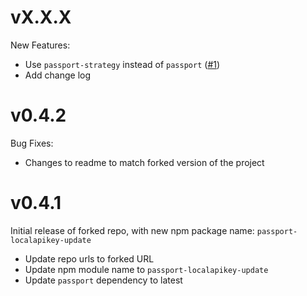 # vX.X.X

New Features:

- Use `passport-strategy` instead of `passport` ([#1](https://github.com/antgraf/passport-localapikey/pull/1))
- Add change log

# v0.4.2

Bug Fixes:

- Changes to readme to match forked version of the project

# v0.4.1

Initial release of forked repo, with new npm package name: `passport-localapikey-update`

- Update repo urls to forked URL
- Update npm module name to `passport-localapikey-update`
- Update `passport` dependency to latest
